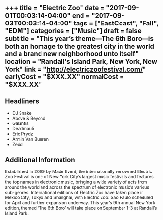 +++
title = "Electric Zoo"
date = "2017-09-01T00:03:14-04:00"
end = "2017-09-03T00:03:14-04:00"
tags = ["EastCoast", "Fall", "EDM"]
categories = ["Music"]
draft = false
subtitle = "This year’s theme—The 6th Boro—is both an homage to the greatest city in the world and a brand new neighborhood unto itself"
location = "Randall's Island Park, New York, New York"
link = "http://electriczoofestival.com/"
earlyCost = "$XXX.XX"
normalCost = "$XXX.XX"
---

<!--more-->

## Headliners

- DJ Snake
- Above & Beyond
- Galantis
- Deadmau5
- Eric Prydz
- Armin Van Buuren
- Zedd

## Additional Information

Established in 2009 by Made Event, the internationally renowned Electric Zoo Festival is one of New York City’s largest music festivals and features the top names in electronic music, bringing a wide variety of acts from around the world and across the spectrum of electronic music’s various sub-genres. International editions of Electric Zoo have taken place in Mexico City, Tokyo and Shanghai, with Electric Zoo: São Paulo scheduled for  April and further expansion underway. This year’s 9th annual New York edition, themed ‘The 6th Boro’ will take place on September 1-3 at Randall’s Island Park.
